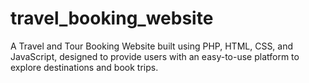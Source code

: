 # travel_booking_website
A Travel and Tour Booking Website built using PHP, HTML, CSS, and JavaScript, designed to provide users with an easy-to-use platform to explore destinations and book trips.
